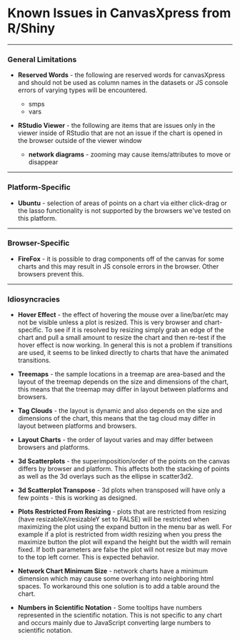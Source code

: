 # Known Issues in CanvasXpress from R/Shiny

---

### General Limitations

* **Reserved Words** - the following are reserved words for canvasXpress and should not be used as column names in the datasets or JS console errors of varying types will be encountered.  
  * smps
  * vars

* **RStudio Viewer** - the following are items that are issues only in the viewer inside of RStudio that are not an issue if the chart is opened in the browser outside of the viewer window
  * **network diagrams** -  zooming may cause items/attributes to move or disappear
  
---

### Platform-Specific

* **Ubuntu** - selection of areas of points on a chart via either click-drag or the lasso functionality is not supported by the browsers we've tested on this platform.

---

### Browser-Specific

* **FireFox** - it is possible to drag components off of the canvas for some charts and this may result in JS console errors in the browser.  Other browsers prevent this.

---

### Idiosyncracies

* **Hover Effect** - the effect of hovering the mouse over a line/bar/etc may not be visible unless a plot is resized.  This is very browser and chart-specific.  To see if it is resolved by resizing simply grab an edge of the chart and pull a small amount to resize the chart and then re-test if the hover effect is now working.  In general this is not a problem if transitions are used, it seems to be linked directly to charts that have the animated transitions.

* **Treemaps** - the sample locations in a treemap are area-based and the layout of the treemap depends on the size and dimensions of the chart, this means that the treemap may differ in layout between platforms and browsers.

* **Tag Clouds** - the layout is dynamic and also depends on the size and dimensions of the chart, this means that the tag cloud may differ in layout between platforms and browsers.

* **Layout Charts** - the order of layout varies and may differ between browsers and platforms.

* **3d Scatterplots** - the superimposition/order of the points on the canvas differs by browser and platform.  This affects both the stacking of points as well as the 3d overlays such as the ellipse in scatter3d2.
* **3d Scatterplot Transpose** - 3d plots when transposed will have only a few points - this is working as designed.

* **Plots Restricted From Resizing** - plots that are restricted from resizing (have resizableX/resizableY set to FALSE) will be restricted when maximizing the plot using the expand button in the menu bar as well.  For example if a plot is restricted from width resizing when you press the maximize button the plot will expand the height but the width will remain fixed.  If both parameters are false the plot will not resize but may move to the top left corner. This is expected behavior.

* **Network Chart Minimum Size** - network charts have a minimum dimension which may cause some overhang into neighboring html spaces.  To workaround this one solution is to add a table around the chart.

* **Numbers in Scientific Notation** - Some tooltips have numbers represented in the scientific notation. This is not specific to any chart and occurs mainly due to JavaScript converting large numbers to scientific notation. 
